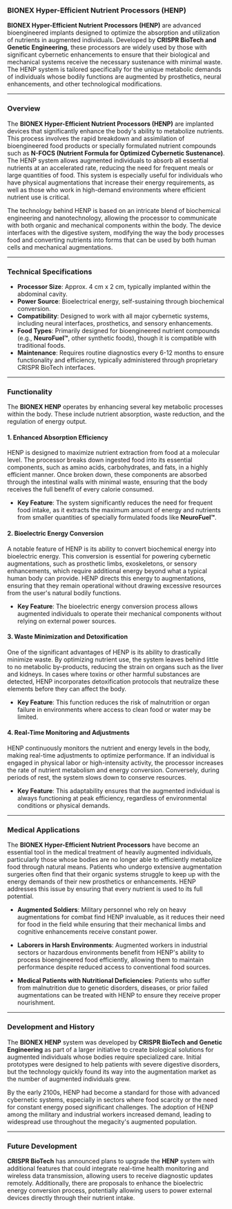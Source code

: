 ### BIONEX Hyper-Efficient Nutrient Processors (HENP)

**BIONEX Hyper-Efficient Nutrient Processors (HENP)** are advanced bioengineered implants designed to optimize the absorption and utilization of nutrients in augmented individuals. Developed by **CRISPR BioTech and Genetic Engineering**, these processors are widely used by those with significant cybernetic enhancements to ensure that their biological and mechanical systems receive the necessary sustenance with minimal waste. The HENP system is tailored specifically for the unique metabolic demands of individuals whose bodily functions are augmented by prosthetics, neural enhancements, and other technological modifications.

---

### Overview

The **BIONEX Hyper-Efficient Nutrient Processors (HENP)** are implanted devices that significantly enhance the body's ability to metabolize nutrients. This process involves the rapid breakdown and assimilation of bioengineered food products or specially formulated nutrient compounds such as **N-FOCS (Nutrient Formula for Optimized Cybernetic Sustenance)**. The HENP system allows augmented individuals to absorb all essential nutrients at an accelerated rate, reducing the need for frequent meals or large quantities of food. This system is especially useful for individuals who have physical augmentations that increase their energy requirements, as well as those who work in high-demand environments where efficient nutrient use is critical.

The technology behind HENP is based on an intricate blend of biochemical engineering and nanotechnology, allowing the processor to communicate with both organic and mechanical components within the body. The device interfaces with the digestive system, modifying the way the body processes food and converting nutrients into forms that can be used by both human cells and mechanical augmentations.

---

### Technical Specifications

- **Processor Size**: Approx. 4 cm x 2 cm, typically implanted within the abdominal cavity.
- **Power Source**: Bioelectrical energy, self-sustaining through biochemical conversion.
- **Compatibility**: Designed to work with all major cybernetic systems, including neural interfaces, prosthetics, and sensory enhancements.
- **Food Types**: Primarily designed for bioengineered nutrient compounds (e.g., **NeuroFuel™**, other synthetic foods), though it is compatible with traditional foods.
- **Maintenance**: Requires routine diagnostics every 6-12 months to ensure functionality and efficiency, typically administered through proprietary CRISPR BioTech interfaces.

---

### Functionality

The **BIONEX HENP** operates by enhancing several key metabolic processes within the body. These include nutrient absorption, waste reduction, and the regulation of energy output. 

#### 1. **Enhanced Absorption Efficiency**
HENP is designed to maximize nutrient extraction from food at a molecular level. The processor breaks down ingested food into its essential components, such as amino acids, carbohydrates, and fats, in a highly efficient manner. Once broken down, these components are absorbed through the intestinal walls with minimal waste, ensuring that the body receives the full benefit of every calorie consumed.

- **Key Feature**: The system significantly reduces the need for frequent food intake, as it extracts the maximum amount of energy and nutrients from smaller quantities of specially formulated foods like **NeuroFuel™**.

#### 2. **Bioelectric Energy Conversion**
A notable feature of HENP is its ability to convert biochemical energy into bioelectric energy. This conversion is essential for powering cybernetic augmentations, such as prosthetic limbs, exoskeletons, or sensory enhancements, which require additional energy beyond what a typical human body can provide. HENP directs this energy to augmentations, ensuring that they remain operational without drawing excessive resources from the user's natural bodily functions.

- **Key Feature**: The bioelectric energy conversion process allows augmented individuals to operate their mechanical components without relying on external power sources.

#### 3. **Waste Minimization and Detoxification**
One of the significant advantages of HENP is its ability to drastically minimize waste. By optimizing nutrient use, the system leaves behind little to no metabolic by-products, reducing the strain on organs such as the liver and kidneys. In cases where toxins or other harmful substances are detected, HENP incorporates detoxification protocols that neutralize these elements before they can affect the body.

- **Key Feature**: This function reduces the risk of malnutrition or organ failure in environments where access to clean food or water may be limited.

#### 4. **Real-Time Monitoring and Adjustments**
HENP continuously monitors the nutrient and energy levels in the body, making real-time adjustments to optimize performance. If an individual is engaged in physical labor or high-intensity activity, the processor increases the rate of nutrient metabolism and energy conversion. Conversely, during periods of rest, the system slows down to conserve resources.

- **Key Feature**: This adaptability ensures that the augmented individual is always functioning at peak efficiency, regardless of environmental conditions or physical demands.

---

### Medical Applications

The **BIONEX Hyper-Efficient Nutrient Processors** have become an essential tool in the medical treatment of heavily augmented individuals, particularly those whose bodies are no longer able to efficiently metabolize food through natural means. Patients who undergo extensive augmentation surgeries often find that their organic systems struggle to keep up with the energy demands of their new prosthetics or enhancements. HENP addresses this issue by ensuring that every nutrient is used to its full potential.

- **Augmented Soldiers**: Military personnel who rely on heavy augmentations for combat find HENP invaluable, as it reduces their need for food in the field while ensuring that their mechanical limbs and cognitive enhancements receive constant power.
  
- **Laborers in Harsh Environments**: Augmented workers in industrial sectors or hazardous environments benefit from HENP's ability to process bioengineered food efficiently, allowing them to maintain performance despite reduced access to conventional food sources.

- **Medical Patients with Nutritional Deficiencies**: Patients who suffer from malnutrition due to genetic disorders, diseases, or prior failed augmentations can be treated with HENP to ensure they receive proper nourishment.

---

### Development and History

The **BIONEX HENP** system was developed by **CRISPR BioTech and Genetic Engineering** as part of a larger initiative to create biological solutions for augmented individuals whose bodies require specialized care. Initial prototypes were designed to help patients with severe digestive disorders, but the technology quickly found its way into the augmentation market as the number of augmented individuals grew. 

By the early 2100s, HENP had become a standard for those with advanced cybernetic systems, especially in sectors where food scarcity or the need for constant energy posed significant challenges. The adoption of HENP among the military and industrial workers increased demand, leading to widespread use throughout the megacity's augmented population.

---

### Future Development

**CRISPR BioTech** has announced plans to upgrade the **HENP** system with additional features that could integrate real-time health monitoring and wireless data transmission, allowing users to receive diagnostic updates remotely. Additionally, there are proposals to enhance the bioelectric energy conversion process, potentially allowing users to power external devices directly through their nutrient intake.
